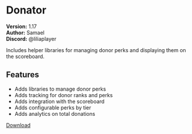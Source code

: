 # Donator

**Version:** 1.17  
**Author:** Samael  
**Discord:** @liliaplayer  

Includes helper libraries for managing donor perks and displaying them on the scoreboard.

## Features

- Adds libraries to manage donor perks
- Adds tracking for donor ranks and perks
- Adds integration with the scoreboard
- Adds configurable perks by tier
- Adds analytics on total donations

[Download](https://github.com/LiliaFramework/Modules/raw/refs/heads/gh-pages/donator.zip)
